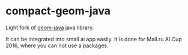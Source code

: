 # compact-geom-java
Light fork of [geom-java](http://geom-java.sourceforge.net/) java library. 

It can be integrated into small ai app easily. It is done for Mail.ru AI Cup 2016, where you can not use a packages.
